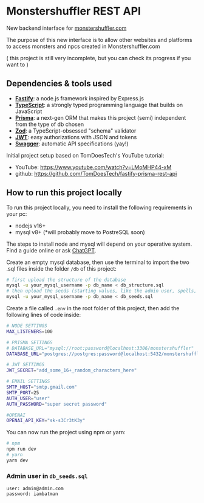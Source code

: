 # Monstershuffler REST API

New backend interface for [monstershuffler.com](https://www.monstershuffler.com)

The purpose of this new interface is to allow other websites and platforms to access monsters and npcs created in Monstershuffler.com

( this project is still very incomplete, but you can check its progress if you want to )

## Dependencies & tools used

- [**Fastify**](https://www.fastify.io/): a node.js framework inspired by Express.js
- [**TypeScript**](https://www.typescriptlang.org/): a strongly typed programming language that builds on JavaScript
- [**Prisma**](https://www.prisma.io/): a next-gen ORM that makes this project (semi) independent from the type of db chosen
- [**Zod**](https://github.com/colinhacks/zod): a TypeScript-obsessed "schema" validator
- [**JWT**](https://jwt.io/): easy authorizations with JSON and tokens
- [**Swagger**](https://swagger.io/specification/v2/): automatic API specifications (yay!)

Initial project setup based on TomDoesTech's YouTube tutorial:

- YouTube: https://www.youtube.com/watch?v=LMoMHP44-xM
- github: https://github.com/TomDoesTech/fastify-prisma-rest-api

## How to run this project locally

To run this project locally, you need to install the following requirements in your pc:

- nodejs v16+
- mysql v8+ (\*will probably move to PostreSQL soon)

The steps to install node and mysql will depend on your operative system. Find a guide online or ask [ChatGPT](https://chat.openai.com/).

Create an empty mysql database, then use the terminal to import the two .sql files inside the folder `/db` of this project:

```bash
# first upload the structure of the database
mysql -u your_mysql_username -p db_name < db_structure.sql
# then upload the seeds (starting values, like the admin user, spells, etc...)
mysql -u your_mysql_username -p db_name < db_seeds.sql
```

Create a file called `.env` in the root folder of this project, then add the following lines of code inside:

```bash
# NODE SETTINGS
MAX_LISTENERS=100

# PRISMA SETTINGS
# DATABASE_URL="mysql://root:password@localhost:3306/monstershuffler"
DATABASE_URL="postgres://postgres:password@localhost:5432/monstershuffler?schema=monstershuffler"

# JWT SETTINGS
JWT_SECRET="add_some_16+_random_characters_here"

# EMAIL SETTINGS
SMTP_HOST="smtp.gmail.com"
SMTP_PORT=25
AUTH_USER="user"
AUTH_PASSWORD="super secret password"

#OPENAI
OPENAI_API_KEY="sk-s3Cr3tK3y"

```

You can now run the project using npm or yarn:

```bash
# npm
npm run dev
# yarn
yarn dev
```

### Admin user in `db_seeds.sql`

```
user: admin@admin.com
password: iambatman
```
